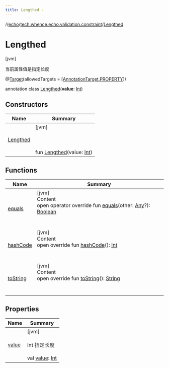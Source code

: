 ```yaml
---
title: Lengthed -
---
```

//[echo](../../index.md)/[tech.whence.echo.validation.constraint](../index.md)/[Lengthed](index.md)



# Lengthed  
 [jvm] 

当前属性值是指定长度

@[Target](https://kotlinlang.org/api/latest/jvm/stdlib/kotlin.annotation/-target/index.html)(allowedTargets = [[AnnotationTarget.PROPERTY](https://kotlinlang.org/api/latest/jvm/stdlib/kotlin.annotation/-annotation-target/-p-r-o-p-e-r-t-y/index.html)])  
  
annotation class [Lengthed](index.md)(**value**: [Int](https://kotlinlang.org/api/latest/jvm/stdlib/kotlin/-int/index.html))   


## Constructors  
  
|  Name|  Summary| 
|---|---|
| [Lengthed](-lengthed.md)|  [jvm] <br><br><br><br>fun [Lengthed](-lengthed.md)(value: [Int](https://kotlinlang.org/api/latest/jvm/stdlib/kotlin/-int/index.html))   <br>


## Functions  
  
|  Name|  Summary| 
|---|---|
| [equals](../../tech.whence.echo.webclient.response.exception/-response-unrecognized-exception/index.md#kotlin/Any/equals/#kotlin.Any?/PointingToDeclaration/)| [jvm]  <br>Content  <br>open operator override fun [equals](../../tech.whence.echo.webclient.response.exception/-response-unrecognized-exception/index.md#kotlin/Any/equals/#kotlin.Any?/PointingToDeclaration/)(other: [Any](https://kotlinlang.org/api/latest/jvm/stdlib/kotlin/-any/index.html)?): [Boolean](https://kotlinlang.org/api/latest/jvm/stdlib/kotlin/-boolean/index.html)  <br><br><br>
| [hashCode](../../tech.whence.echo.webclient.response.exception/-response-unrecognized-exception/index.md#kotlin/Any/hashCode/#/PointingToDeclaration/)| [jvm]  <br>Content  <br>open override fun [hashCode](../../tech.whence.echo.webclient.response.exception/-response-unrecognized-exception/index.md#kotlin/Any/hashCode/#/PointingToDeclaration/)(): [Int](https://kotlinlang.org/api/latest/jvm/stdlib/kotlin/-int/index.html)  <br><br><br>
| [toString](../../tech.whence.echo.webclient.response.exception/-response-unrecognized-exception/index.md#kotlin/Any/toString/#/PointingToDeclaration/)| [jvm]  <br>Content  <br>open override fun [toString](../../tech.whence.echo.webclient.response.exception/-response-unrecognized-exception/index.md#kotlin/Any/toString/#/PointingToDeclaration/)(): [String](https://kotlinlang.org/api/latest/jvm/stdlib/kotlin/-string/index.html)  <br><br><br>


## Properties  
  
|  Name|  Summary| 
|---|---|
| [value](index.md#tech.whence.echo.validation.constraint/Lengthed/value/#/PointingToDeclaration/)|  [jvm] <br><br>Int 指定长度<br><br>val [value](index.md#tech.whence.echo.validation.constraint/Lengthed/value/#/PointingToDeclaration/): [Int](https://kotlinlang.org/api/latest/jvm/stdlib/kotlin/-int/index.html)   <br>

